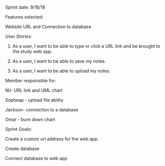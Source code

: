 Sprint date: 9/16/18

Features selected:

Website URL and Connection to database 


User Stories:


1. As a user, I want to be able to type or click a URL link and be brought to the study web app.

2. As a user, I want to be able to save my notes.

3. As a user, I want to be able to upload my notes. 




Member responsible for:

Nil- URL link and UML chart

Sopheap - upload file ability 

Jackson- connection to a database

Omar - burn down chart

Sprint Goals:

Create a custom url address for the web app.

Create database

Connect database to web app
